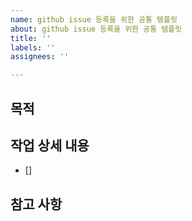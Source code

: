 ```yaml
---
name: github issue 등록을 위한 공통 템플릿
about: github issue 등록을 위한 공통 템플릿
title: ''
labels: ''
assignees: ''

---
```


## 목적
> 
## 작업 상세 내용
- []
## 참고 사항
